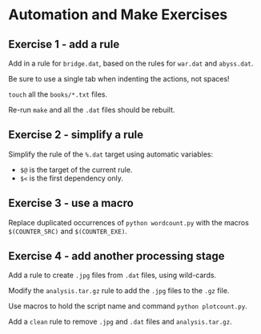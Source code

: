 Automation and Make Exercises
=============================

Exercise 1 - add a rule 
-----------------------

Add in a rule for `bridge.dat`, based on the rules for `war.dat` and
`abyss.dat`.

Be sure to use a single tab when indenting the actions, not spaces!

`touch` all the `books/*.txt` files.

Re-run `make` and all the `.dat` files should be rebuilt.

Exercise 2 - simplify a rule 
----------------------------

Simplify the rule of the `%.dat` target using automatic variables:

* `$@` is the target of the current rule.
* `$<` is the first dependency only.

Exercise 3 - use a macro
------------------------

Replace duplicated occurrences of `python wordcount.py` with the
macros `$(COUNTER_SRC)` and `$(COUNTER_EXE)`.

Exercise 4 - add another processing stage
-----------------------------------------

Add a rule to create `.jpg` files from `.dat` files, using
wild-cards. 

Modify the `analysis.tar.gz` rule to add the `.jpg` files to the `.gz`
file. 

Use macros to hold the script name and command `python plotcount.py`.

Add a `clean` rule to remove `.jpg` and `.dat` files and
`analysis.tar.gz`.
